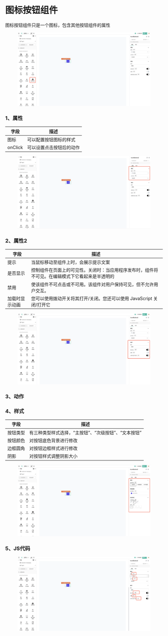 # 图标按钮组件

图标按钮组件只是一个图标，包含其他按钮组件的属性

<figure><img src="../../.gitbook/assets/image (150).png" alt=""><figcaption></figcaption></figure>

### 1、属性

| 字段      | 描述           |
| ------- | ------------ |
| 图标      | 可以配置按钮图标的样式  |
| onClick | 可以设置点击按钮后的动作 |

<figure><img src="../../.gitbook/assets/image (129).png" alt=""><figcaption></figcaption></figure>

### 2、属性2

| 字段      | 描述                                               |
| ------- | ------------------------------------------------ |
| 提示      | 当鼠标移动至组件上时，会展示提示文案                               |
| 是否显示    | 控制组件在页面上的可见性。关闭时：当应用程序发布时，组件将不可见。在编辑模式下它看起来是半透明的 |
| 禁用      | 使该组件不可点击或不可用。该组件对用户保持可见，但不允许用户交互。                |
| 加载时显示动画 | 您可以使用拨动开关将其打开/关闭。您还可以使用 JavaScript 关闭/打开它        |

<figure><img src="../../.gitbook/assets/image (164).png" alt=""><figcaption></figcaption></figure>

### 3、动作





### 4、样式

| 字段   | 描述                            |
| ---- | ----------------------------- |
| 按钮类型 | 有三种类型样式选择，“主按钮”、“次级按钮”、“文本按钮” |
| 按钮颜色 | 对按钮底色背景进行修改                   |
| 边框圆角 | 对按钮边框样式进行修改                   |
| 阴影   | 对按钮样式调整阴影大小                   |

<figure><img src="../../.gitbook/assets/image (151).png" alt=""><figcaption></figcaption></figure>



### 5、JS代码



<figure><img src="../../.gitbook/assets/image (138).png" alt=""><figcaption></figcaption></figure>
